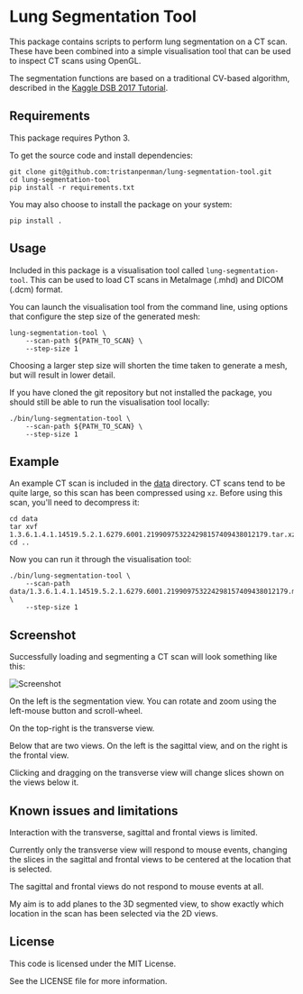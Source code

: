 # Lung Segmentation Tool

This package contains scripts to perform lung segmentation on a CT scan. These have been combined into a simple visualisation tool that can be used to inspect CT scans using OpenGL.

The segmentation functions are based on a traditional CV-based algorithm, described in the [Kaggle DSB 2017 Tutorial](https://www.kaggle.com/c/data-science-bowl-2017#tutorial).

## Requirements

This package requires Python 3.

To get the source code and install dependencies:

    git clone git@github.com:tristanpenman/lung-segmentation-tool.git
    cd lung-segmentation-tool
    pip install -r requirements.txt

You may also choose to install the package on your system:

    pip install .

## Usage

Included in this package is a visualisation tool called `lung-segmentation-tool`. This can be used to load CT scans in MetaImage (.mhd) and DICOM (.dcm) format.

You can launch the visualisation tool from the command line, using options that configure the step size of the generated mesh:

    lung-segmentation-tool \
        --scan-path ${PATH_TO_SCAN} \
        --step-size 1

Choosing a larger step size will shorten the time taken to generate a mesh, but will result in lower detail.

If you have cloned the git repository but not installed the package, you should still be able to run the visualisation tool locally:

    ./bin/lung-segmentation-tool \
        --scan-path ${PATH_TO_SCAN} \
        --step-size 1

## Example

An example CT scan is included in the [data](./data) directory. CT scans tend to be quite large, so this scan has been compressed using `xz`. Before using this scan, you'll need to decompress it:

    cd data
    tar xvf 1.3.6.1.4.1.14519.5.2.1.6279.6001.219909753224298157409438012179.tar.xz
    cd ..

Now you can run it through the visualisation tool:

    ./bin/lung-segmentation-tool \
        --scan-path data/1.3.6.1.4.1.14519.5.2.1.6279.6001.219909753224298157409438012179.mhd \
        --step-size 1

## Screenshot

Successfully loading and segmenting a CT scan will look something like this:

![Screenshot](screenshot.png)

On the left is the segmentation view. You can rotate and zoom using the left-mouse button and scroll-wheel.

On the top-right is the transverse view.

Below that are two views. On the left is the sagittal view, and on the right is the frontal view.

Clicking and dragging on the transverse view will change slices shown on the views below it.

## Known issues and limitations

Interaction with the transverse, sagittal and frontal views is limited.

Currently only the transverse view will respond to mouse events, changing the slices in the sagittal and frontal views to be centered at the location that is selected.

The sagittal and frontal views do not respond to mouse events at all.

My aim is to add planes to the 3D segmented view, to show exactly which location in the scan has been selected via the 2D views.

## License

This code is licensed under the MIT License.

See the LICENSE file for more information.
